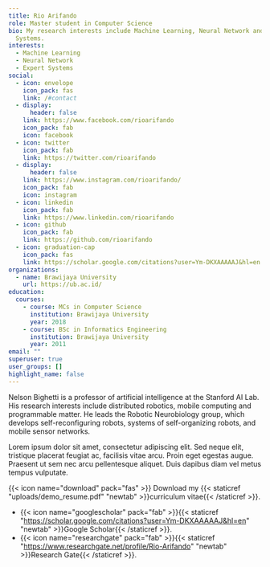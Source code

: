```yaml
---
title: Rio Arifando
role: Master student in Computer Science
bio: My research interests include Machine Learning, Neural Network and Expert
  Systems.
interests:
  - Machine Learning
  - Neural Network
  - Expert Systems
social:
  - icon: envelope
    icon_pack: fas
    link: /#contact
  - display:
      header: false
    link: https://www.facebook.com/rioarifando
    icon_pack: fab
    icon: facebook
  - icon: twitter
    icon_pack: fab
    link: https://twitter.com/rioarifando
  - display:
      header: false
    link: https://www.instagram.com/rioarifando/
    icon_pack: fab
    icon: instagram
  - icon: linkedin
    icon_pack: fab
    link: https://www.linkedin.com/rioarifando
  - icon: github
    icon_pack: fab
    link: https://github.com/rioarifando
  - icon: graduation-cap
    icon_pack: fas
    link: https://scholar.google.com/citations?user=Ym-DKXAAAAAJ&hl=en
organizations:
  - name: Brawijaya University
    url: https://ub.ac.id/
education:
  courses:
    - course: MCs in Computer Science
      institution: Brawijaya University
      year: 2018
    - course: BSc in Informatics Engineering
      institution: Brawijaya University
      year: 2011
email: ""
superuser: true
user_groups: []
highlight_name: false
---
```

Nelson Bighetti is a professor of artificial intelligence at the Stanford AI Lab. His research interests include distributed robotics, mobile computing and programmable matter. He leads the Robotic Neurobiology group, which develops self-reconfiguring robots, systems of self-organizing robots, and mobile sensor networks.

Lorem ipsum dolor sit amet, consectetur adipiscing elit. Sed neque elit, tristique placerat feugiat ac, facilisis vitae arcu. Proin eget egestas augue. Praesent ut sem nec arcu pellentesque aliquet. Duis dapibus diam vel metus tempus vulputate.

{{< icon name="download" pack="fas" >}} Download my {{< staticref "uploads/demo_resume.pdf" "newtab" >}}curriculum vitae{{< /staticref >}}.

* {{< icon name="googlescholar" pack="fab" >}}{{< staticref "https://scholar.google.com/citations?user=Ym-DKXAAAAAJ&hl=en" "newtab" >}}Google Scholar{{< /staticref >}}.
* {{< icon name="researchgate" pack="fab" >}}{{< staticref "https://www.researchgate.net/profile/Rio-Arifando" "newtab" >}}Research Gate{{< /staticref >}}.
